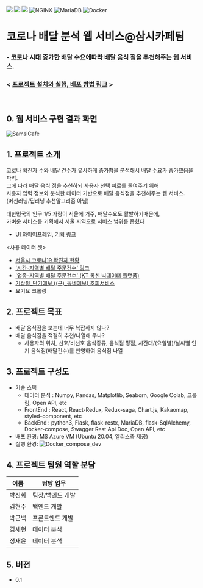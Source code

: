 <img src="https://img.shields.io/badge/Pandas-E34F26?style=for-the-badge&logo=Pandas&logoColor=white"> <img src="https://img.shields.io/badge/React-00F?style=for-the-badge&logo=React&logoColor=blue"> <img src="https://img.shields.io/badge/Flask-000?style=for-the-badge&logo=Flask&logoColor=white"> <img alt="NGINX" src="https://img.shields.io/badge/NGINX-009639.svg?&amp;style=for-the-badge&amp;logo=NGINX&amp;logoColor=white" class="js-lazy-loaded qa-js-lazy-loaded" loading="lazy"> <img alt="MariaDB" src="https://img.shields.io/badge/Maria%20DB-1F305F.svg?&amp;style=for-the-badge&amp;logo=MariaDB&amp;logoColor=white" class="js-lazy-loaded qa-js-lazy-loaded" loading="lazy"> <img alt="Docker" src="https://img.shields.io/badge/Docker-ffff00.svg?&amp;style=for-the-badge&amp;logo=Docker&amp;logoColor=gray" class="js-lazy-loaded qa-js-lazy-loaded" loading="lazy">

# 코로나 배달 분석 웹 서비스@삼시카페팀

### - 코로나 시대 증가한  배달 수요에따라 배달 음식 점을 추천해주는 웹 서비스.   

### < [프로젝트 설치와 실행, 배포 방법 링크](InstallAndRun.md) >
<br>

## 0. 웹 서비스 구현 결과 화면
![SamsiCafe](/uploads/84a397cfc7af13cf2f5f244d5e980dee/SamsiCafe.gif)
## 1. 프로젝트 소개

코로나 확진자 수와 배달 건수가 유사하게 증가함을 분석해서 배달 수요가 증가했음을 파악.   
그에 따라 배달 음식 점을 추천하되 사용자 선택 피로를 줄여주기 위해   
사용자 입력 정보와 분석한 데이터 기반으로 배달 음식점을 추천해주는 웹 서비스.   
(머신러닝/딥러닝 추천알고리즘 아님)   

대한민국의 인구 1/5 가량이 서울에 거주, 배달수요도 활발하기때문에,   
가벼운 서비스를 기획해서 서울 지역으로 서비스 범위를 좁혔다


  - [UI 와이어프레임, 기획 링크](https://kdt-gitlab.elice.io/003-part3-deliveryservice/team3/project-template/-/wikis/%ED%94%84%EB%A1%9C%EC%A0%9D%ED%8A%B8-%EA%B8%B0%ED%9A%8D)

<사용 데이터 셋>
- [서울시 코로나19 확진자 현황](https://data.seoul.go.kr/dataList/OA-20279/S/1/datasetView.do)
- ['시간-지역별 배달 주문건수' 링크](https://bdp.kt.co.kr/invoke/SOKBP2603/?goodsCode=KGUTIMEORDER)
- ['업종-지역별 배달 주문건수' (KT 통신 빅데이터 플랫폼)](https://bdp.kt.co.kr/invoke/SOKBP2603/?goodsCode=KGUINDTORDER)
- [기상청_단기예보 ((구)_동네예보) 조회서비스](https://www.data.go.kr/iim/api/selectAPIAcountView.do)
- 요기요 크롤링
## 2. 프로젝트 목표

  - 배달 음식점을 보는데 너무 복잡하지 않나?
  - 배달 음식점을 적절히 추천/나열해 주나?
    - 사용자의 위치, 선호/비선호 음식종류, 음식점 평점, 시간대/(요일별)/날씨별 인기 음식점(배달건수)를 반영하여 음식점 나열

## 3. 프로젝트 구성도

  - 기술 스택
    - 데이터 분석 : Numpy, Pandas, Matplotlib, Seaborn, Google Colab, 크롤링, Open API, etc
    - FrontEnd : React, React-Redux, Redux-saga, Chart.js, Kakaomap, styled-component, etc
    - BackEnd : python3, Flask, flask-restx, MariaDB, flask-SqlAlchemy, Docker-compose, Swagger Rest Api Doc, Open API, etc
  - 배포 환경: MS Azure VM (Ubuntu 20.04, 엘리스측 제공)
  - 실행 환경: 
  ![Docker_compose_dev](/uploads/947aab1424cc6e92fdf92e8b8b3f3669/Docker_compose_dev.png)

## 4. 프로젝트 팀원 역할 분담
| 이름 | 담당 업무 |
| ------ | ------ |
| 박진화 | 팀장/백엔드 개발 |
| 김현주 | 백엔드 개발 |
| 박근백 | 프론트엔드 개발 |
| 김세현 | 데이터 분석 |
| 정재윤 | 데이터 분석 |

## 5. 버전
  - 0.1
